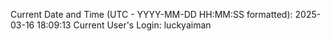 Current Date and Time (UTC - YYYY-MM-DD HH:MM:SS formatted): 2025-03-16 18:09:13
Current User's Login: luckyaiman
